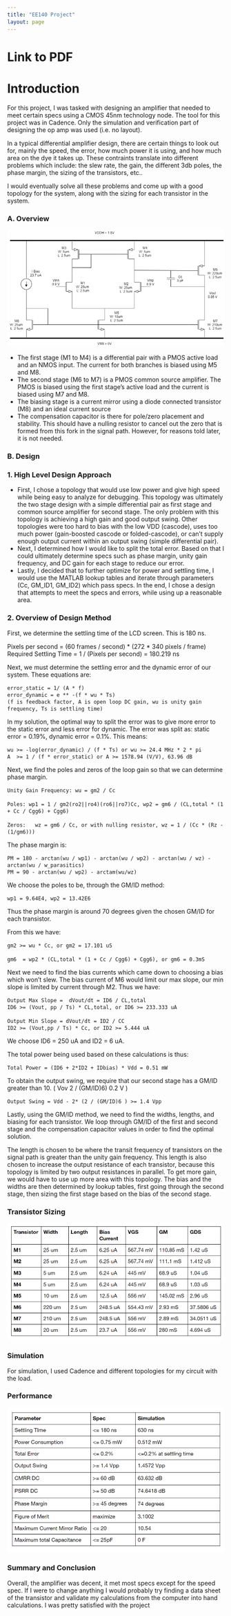 ```yaml
---
title: "EE140 Project"
layout: page
---
```


# Link to PDF

# Introduction

For this project, I was tasked with designing an amplifier that needed to meet certain specs using a CMOS 45nm technology node.
The tool for this project was in Cadence. Only the simulation and verification part of designing the op amp was used (i.e. no layout).

In a typical differential amplifier design, there are certain things to look out for, mainly the speed, the error, 
how much power it is using, and how much area on the dye it takes up. These contraints translate into different problems which include:
the slew rate, the gain, the different 3db poles, the phase margin, the sizing of the transistors, etc..

I would eventually solve all these problems and come up with a good topology for the system, along with the sizing for each transistor in the system.


### A. Overview

![Amp](../assets/amp.png)

- The first stage (M1 to M4) is a differential pair with a PMOS active load and an NMOS input. The current for both branches is biased using M5 and M8.
- The second stage (M6 to M7) is a PMOS common source amplifier. The PMOS is biased using the first stage’s active load and the current is biased using M7 and M8.
- The biasing stage is a current mirror using a diode connected transistor (M8) and an ideal current source
- The compensation capacitor is there for pole/zero placement and stability. This should have a nulling resistor to cancel out the zero that is formed from this fork in the signal path. However, for reasons told later, it is not needed. 




### B. Design
### 1. High Level Design Approach
- First, I chose a topology that would use low power and give high speed while being easy to analyze for debugging. This topology was ultimately the two stage design with a simple differential pair as first stage and common source amplifier for second stage. The only problem with this topology is achieving a high gain and good output swing. Other topologies were too hard to bias with the low VDD (cascode), uses too much power (gain-boosted cascode or folded-cascode), or can’t supply enough output current within an output swing (simple differential pair).
- Next, I determined how I would like to split the total error. Based on that I could ultimately determine specs such as phase margin, unity gain frequency, and DC gain for each stage to reduce our error.
- Lastly, I decided that to further optimize for power and settling time, I would use the MATLAB lookup tables and iterate through parameters (Cc, GM_ID1, GM_ID2) which pass specs. In the end, I chose a design that attempts to meet the specs and errors, while using up a reasonable area.


### 2. Overview of Design Method
First, we determine the settling time of the LCD screen. This is 180 ns.

Pixels per second = (60 frames / second) * (272 * 340 pixels / frame)
Required Settling Time = 1 / (Pixels per second) = 180.219 ns 

Next, we must determine the settling error and the dynamic error of our system. These equations are:

````
error_static = 1/ (A * f)
error_dynamic = e ** -(f * wu * Ts)
(f is feedback factor, A is open loop DC gain, wu is unity gain frequency, Ts is settling time)
````

In my solution, the optimal way to split the error was to give more error to the static error and less error for dynamic. The error was split as: static error = 0.19%, dynamic error = 0.1%. This means:

````
wu >= -log(error_dynamic) / (f * Ts) or wu >= 24.4 MHz * 2 * pi
A  >= 1 / (f * error_static) or A >= 1578.94 (V/V), 63.96 dB
````

Next, we find the poles and zeros of the loop gain so that we can determine phase margin. 

````
Unity Gain Frequency: wu = gm2 / Cc

Poles: wp1 = 1 / gm2(ro2||ro4)(ro6||ro7)Cc, wp2 = gm6 / (CL,total * (1 + Cc / Cgg6) + Cgg6)

Zeros:   wz = gm6 / Cc, or with nulling resistor, wz = 1 / (Cc * (Rz -  (1/gm6)))
````

The phase margin is:

````
PM = 180 - arctan(wu / wp1) - arctan(wu / wp2) - arctan(wu / wz) - arctan(wu / w_parasitics)
PM = 90 - arctan(wu / wp2) - arctam(wu/wz) 
````

We choose the poles to be, through the GM/ID method:

````
wp1 = 9.64E4, wp2 = 13.42E6  
````

Thus the phase margin is around 70 degrees given the chosen GM/ID for each transistor.


From this we have:

````
gm2 >= wu * Cc, or gm2 = 17.101 uS

gm6  = wp2 * (CL,total * (1 + Cc / Cgg6) + Cgg6), or gm6 = 0.3mS
````

Next we need to find the bias currents which came down to choosing a bias which won’t slew. The bias current of M6 would limit our max slope, our min slope is limited by current through M2.  Thus we have:

````
Output Max Slope =  dVout/dt = ID6 / CL,total
ID6 >= (Vout, pp / Ts) * CL,total, or ID6 >= 233.333 uA

Output Min Slope = dVout/dt = ID2 / CC
ID2 >= (Vout,pp / Ts) * Cc, or ID2 >= 5.444 uA
````
We choose ID6 = 250 uA and ID2 = 6 uA.

The total power being used based on these calculations is thus:

````
Total Power = (ID6 + 2*ID2 + IDbias) * Vdd = 0.51 mW  
````

To obtain the output swing, we require that our second stage has a GM/ID greater than 10. ( Vov  2 / (GM/ID)6) 0.2 V )

````
Output Swing = Vdd - 2* (2 / (GM/ID)6 ) >= 1.4 Vpp
````
Lastly, using the GM/ID method, we need to find the widths, lengths, and biasing for each transistor. We loop through GM/ID of the first and second stage and the compensation capacitor values in order to find the optimal solution.

The length is chosen to be where the transit frequency of transistors on the signal path is greater than the unity gain frequency. This length is also chosen to increase the output resistance of each transistor, because this topology is limited by two output resistances in parallel. To get more gain, we would have to use up more area with this topology. The bias and the widths are then determined by lookup tables, first going through the second stage, then sizing the first stage based on the bias of the second stage. 

### Transistor Sizing

![Biasing](../assets/biasing.png)

### Simulation

For simulation, I used Cadence and different topologies for my circuit with the load.

### Performance

![Performance](../assets/performance.png)

### Summary and Conclusion

Overall, the amplifier was decent, it met most specs except for the speed spec. If I were to change anything I would probably try finding a data sheet of the transistor and validate my calculations from the computer into hand calculations. I was pretty satisfied with the project



